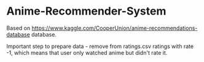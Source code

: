 # Anime-Recommender-System
Based on https://www.kaggle.com/CooperUnion/anime-recommendations-database database.

Important step to prepare data - remove from ratings.csv ratings with rate -1, which means that user only watched anime but didn't rate it.
